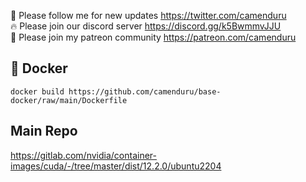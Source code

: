 🐣 Please follow me for new updates https://twitter.com/camenduru <br />
🔥 Please join our discord server https://discord.gg/k5BwmmvJJU <br />
🥳 Please join my patreon community https://patreon.com/camenduru <br />

## 🐳 Docker

 ```
 docker build https://github.com/camenduru/base-docker/raw/main/Dockerfile
 ```

## Main Repo
https://gitlab.com/nvidia/container-images/cuda/-/tree/master/dist/12.2.0/ubuntu2204
